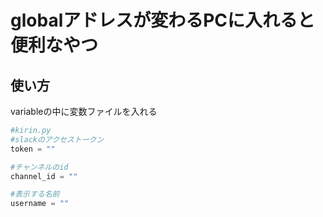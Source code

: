 # globalアドレスが変わるPCに入れると便利なやつ

## 使い方
variableの中に変数ファイルを入れる

```python
#kirin.py
#slackのアクセストークン
token = ""

#チャンネルのid
channel_id = ""

#表示する名前
username = ""
```
